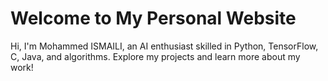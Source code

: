 # Welcome to My Personal Website
Hi, I'm Mohammed ISMAILI, an AI enthusiast skilled in Python, TensorFlow, C, Java, and algorithms. Explore my projects and learn more about my work!

